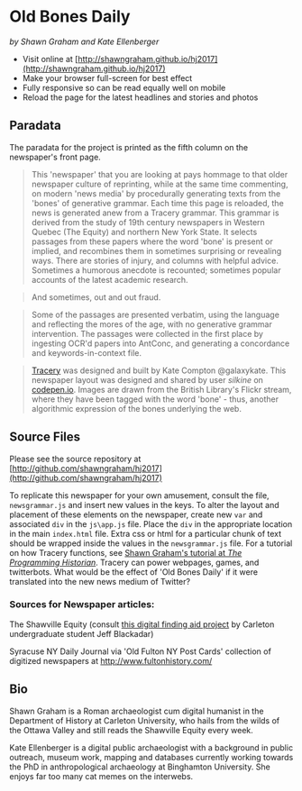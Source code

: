 # Old Bones Daily

_by Shawn Graham and Kate Ellenberger_

+ Visit online at [http://shawngraham.github.io/hj2017](http://shawngraham.github.io/hj2017)
+ Make your browser full-screen for best effect
+ Fully responsive so can be read equally well on mobile
+ Reload the page for the latest headlines and stories and photos

## Paradata

The paradata for the project is printed as the fifth column on the newspaper's front page.

> This 'newspaper' that you are looking at pays hommage to that older newspaper culture of reprinting, while at the same time commenting, on modern 'news media' by procedurally generating texts from the 'bones' of generative grammar. Each time this page is reloaded, the news is generated anew from a Tracery grammar. This grammar is derived from the study of 19th century newspapers in Western Quebec (The Equity) and northern New York State. It selects passages from these papers where the word 'bone' is present or implied, and recombines them in sometimes surprising or revealing ways. There are stories of injury, and columns with helpful advice. Sometimes a humorous anecdote is recounted; sometimes popular accounts of the latest academic research.

> And sometimes, out and out fraud.

> Some of the passages are presented verbatim, using the language and reflecting the mores of the age, with no generative grammar intervention. The passages were collected in the first place by ingesting OCR'd papers into AntConc, and generating a concordance and keywords-in-context file.

> [Tracery](http://tracery.io) was designed and built by Kate Compton @galaxykate. This newspaper layout was designed and shared by user _silkine_ on [codepen.io](https://codepen.io/silkine/pen/jldif). Images are drawn from the British Library's Flickr stream, where they have been tagged with the word 'bone' - thus, another algorithmic expression of the bones underlying the web.

## Source Files

Please see the source repository at [http://github.com/shawngraham/hj2017](http://github.com/shawngraham/hj2017)

To replicate this newspaper for your own amusement, consult the file, `newsgrammar.js` and insert new values in the keys. To alter the layout and placement of these elements on the newspaper, create new `var` and associated `div` in the `js\app.js` file. Place the `div` in the appropriate location in the main `index.html` file. Extra css or html for a particular chunk of text should be wrapped inside the values in the `newsgrammar.js` file. For a tutorial on how Tracery functions, see [Shawn Graham's tutorial at _The Programming Historian_](http://programminghistorian.github.io/ph-submissions/lessons/intro-to-twitterbots). Tracery can power webpages, games, and twitterbots. What would be the effect of 'Old Bones Daily' if it were translated into the new news medium of Twitter?

### Sources for Newspaper articles:

The Shawville Equity (consult [this digital finding aid project](http://jeffblackadar.ca/uncategorized/more-data-better-searching-incremental-progress/) by Carleton undergraduate student Jeff Blackadar)

Syracuse NY Daily Journal via 'Old Fulton NY Post Cards' collection of digitized newspapers at http://www.fultonhistory.com/

## Bio

Shawn Graham is a Roman archaeologist cum digital humanist in the Department of History at Carleton University, who hails from the wilds of the Ottawa Valley and still reads the Shawville Equity every week.

Kate Ellenberger is a digital public archaeologist with a background in public outreach, museum work, mapping and databases currently working towards the PhD in anthropological archaeology at Binghamton University. She enjoys far too many cat memes on the interwebs. 
